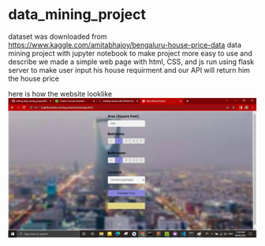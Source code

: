 # data_mining_project
dataset was downloaded from https://www.kaggle.com/amitabhajoy/bengaluru-house-price-data
data mining project with jupyter notebook 
to make project more easy to use and describe we made a simple web page with html, CSS, and js 
run using flask server to make user input his house requirment and our API will return him the house price 

here is how the website looklike
![](app_page.png)